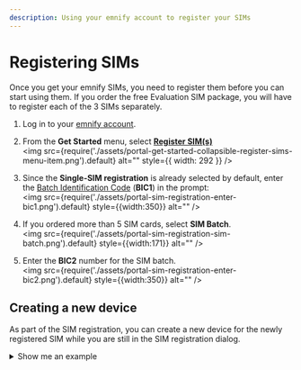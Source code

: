 ```yaml
---
description: Using your emnify account to register your SIMs
---
```

# Registering SIMs

Once you get your emnify SIMs, you need to register them before you can start using them.
If you order the free Evaluation SIM package, you will have to register each of the 3 SIMs separately.

1. Log in to your [emnify account](https://portal.emnify.com/sign).  
1. From the **Get Started** menu, select [**Register SIM(s)**](https://portal.emnify.com/sim-registration)  
<img
  src={require('./assets/portal-get-started-collapsible-register-sims-menu-item.png').default}
  alt=""
  style={{ width: 292 }}
/>

1. Since the **Single-SIM registration** is already selected by default, enter the [Batch Identification Code](/glossary#bic) (**BIC1**) in the prompt:  
<img
  src={require('./assets/portal-sim-registration-enter-bic1.png').default}
  style={{width:350}} alt=""
/>

1. If you ordered more than 5 SIM cards, select **SIM Batch**.  
<img
  src={require('./assets/portal-sim-registration-sim-batch.png').default}
  style={{width:171}} alt=""
/>

1. Enter the **BIC2** number for the SIM batch.  
<img
  src={require('./assets/portal-sim-registration-enter-bic2.png').default}
  style={{width:350}} alt=""
/>

## Creating a new device

As part of the SIM registration, you can create a new device for the newly registered SIM while you are still in the SIM registration dialog.

<details>
  <summary>Show me an example</summary>

  1. After confirming your BIC1 is correct, select **Register SIM Card**.


  <img
    src={require('./assets/sim-enter-bic1-register-sim-card.png').default}
    style={{width:370}} alt=""
  />

  2. After your SIM is registered, select **Create Device**.

  <img
    src={require('./assets/sim-registered-create-device.png').default}
    style={{width:575}} alt=""
  />

  3. In the **Create a new device** dialog, make sure you replace **Add Device name** with an appropriate name for the new device.

  <img
    src={require('./assets/sim-create-new-device.png').default}
    style={{width:475}} alt=""
  />

  4. Inspect your choices for device name and tags before selecting **Create Device**.

  <img
    src={require('./assets/sim-create-new-device-with-name-tags.png').default}
    style={{width:475}} alt=""
  />

  5. Confirm your choice to create and activate the device by selecting **Activate**.

  <img
    src={require('./assets/sim-create-and-activate.png').default}
    style={{width:475}} alt=""
  />

  6.  Once created, your device should be ready to go online if it has been configured with the correct APN and data roaming is enabled.

  <img
    src={require('./assets/sim-apn-setup.png').default}
    style={{width:610}} alt=""
  />

</details>